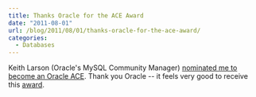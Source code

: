 ```yaml
---
title: Thanks Oracle for the ACE Award
date: "2011-08-01"
url: /blog/2011/08/01/thanks-oracle-for-the-ace-award/
categories:
  - Databases
---
```

Keith Larson (Oracle's MySQL Community Manager) [nominated me to become an Oracle ACE](http://sqlhjalp.blogspot.com/2011/07/oracle-ace-award-baron-schwartz.html). Thank you Oracle -- it feels very good to receive this [award](http://apex.oracle.com/pls/otn/f?p=19297:4:4267673706864143::NO:4:P4_ID:4342).


